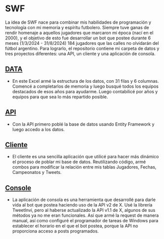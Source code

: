 # SWF

La idea de SWF nace para combinar mis habilidades de programación y tecnología con mi memoria y espíritu futbolero. Siempre tuve ganas de rendir homenaje a aquellos jugadores que marcaron mi época (nací en el 2000), y el objetivo de esto fue desarrollar un bot que postee durante 6 meses (1/3/2024 - 31/8/2024) 184 jugadores que las calles no olvidarán del fútbol argentino. Para lograrlo, el repositorio contiene mi carpeta de datos y tres proyectos diferentes: una API, un cliente y una aplicación de consola.

## [DATA](https://github.com/ulisesmatysiak/SWF/tree/main/data)

- En este Excel armé la estructura de los datos, con 31 filas y 6 columnas. Comencé a completarlos de memoria y luego busqué todos los equipos destacados de esos años para ayudarme. Luego contabilicé por años y equipos para que sea lo más repartido posible.

## [API](https://github.com/ulisesmatysiak/SWF/tree/main/SWF_API)

- Con la API primero poblé la base de datos usando Entity Framework y luego accedo a los datos.

## [Cliente](https://github.com/ulisesmatysiak/SWF/tree/main/SWF_AppClient)

- El cliente es una sencilla aplicación que utilicé para hacer más dinámico el proceso de poblar mi base de datos. Reutilizando código, armé combos para modificar la relación entre mis tablas Jugadores, Fechas, Campeonatos y Tweets.

## [Console](https://github.com/ulisesmatysiak/SWF/tree/main/SWF_BOT)

- La aplicación de consola es una herramienta que desarrollé para darle vida al bot que postea haciendo uso de la API v2 de X. Usé la librería TweetInvi, pero al haberse actualizado la API v1.1 de X, algunos de sus métodos ya no me eran funcionales. Así que armé la request de manera manual, así como configuré el programador de tareas de Windows para establecer el horario en el que el bot postea, porque la API no proporciona acceso a posts programados.
